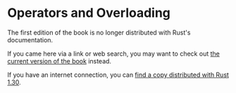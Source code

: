 # Operators and Overloading

The first edition of the book is no longer distributed with Rust's documentation.

If you came here via a link or web search, you may want to check out [the current
version of the book](../ch19-03-advanced-traits.html#default-generic-type-parameters-and-operator-overloading) instead.

If you have an internet connection, you can [find a copy distributed with
Rust
1.30](https://doc.rust-lang.org/1.30.0/book/first-edition/operators-and-overloading.html).
